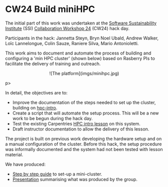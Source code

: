 # CW24 Build miniHPC
The initial part of this work was undertaken at the [Software Sustainability Institute](https://www.software.ac.uk) (SSI) [Collaboration Workshop 24](https://www.software.ac.uk/workshop/collaborations-workshop-2024-cw24) (CW24) hack day.

Participants in the hack: Jannetta Steyn, Bryn Noel Ubald, Andrew Walker, Loïc Lannelongue, Colin Sauze, Raniere Silva, Mario Antonioletti.

This work aims to document and automate the process of building and configuring a 'min HPC cluster' (shown below) based on Rasberry PIs to facilitate the delivery of training and outreach. 

<p align="center" width="100%">
![The platform](imgs/minihpc.jpg)
</p>p>

In detail, the objectives are to:

* Improve the documentation of the steps needed to set up the cluster, building on [hpc-intro](https://carpentriesoffline.org/miniHPC). 
* Create a script that will automate the setup process. This will be a new work to be begun during the hack day.
* Test the existing Carpentries [HPC intro lesson](https://carpentries-incubator.github.io/hpc-intro/) on this system.
* Draft instructor documentation to allow the delivery of this lesson.
  

The project is built on previous work developing the hardware setup and on a manual configuration of the cluster. Before this hack, the setup procedure was informally documented and the system had not been tested with lesson material.

We have produced:

* [Step by step guide](doc/step-by-step.md) to set-up a mini-cluster.
* [Presentation](doc/CW24-building-miniHPC.pptx) summarising what was produced by the group.

